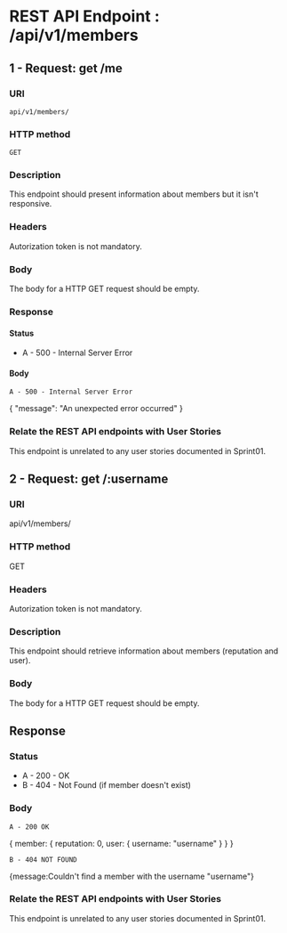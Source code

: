 # REST API Endpoint : /api/v1/members

## 1 - Request: get /me
### URI
    api/v1/members/
    
### HTTP method
    GET

### Description
This endpoint should present information about members but it isn't responsive.


### Headers
Autorization token is not mandatory.
    
### Body
The body for a HTTP GET request should be empty.

### Response
#### Status
* A - 500 - Internal Server Error


#### Body
`A - 500 - Internal Server Error`

{
    "message": "An unexpected error occurred"
}

### Relate the REST API endpoints with User Stories
This endpoint is unrelated to any user stories documented in Sprint01.

## 2 - Request: get /:username
### URI
api/v1/members/
    
### HTTP method
GET

### Headers
Autorization token is not mandatory.

### Description
This endpoint should retrieve information about members (reputation and user).
    
### Body
The body for a HTTP GET request should be empty.

## Response
### Status
* A - 200 - OK
* B - 404 - Not Found (if member doesn't exist)

### Body
`A - 200 OK`

{
    member: {
        reputation: 0,
        user: {
            username: "username"
        }
    }
}

`B - 404 NOT FOUND`

 {message:Couldn't find a member with the username "username"}


### Relate the REST API endpoints with User Stories
This endpoint is unrelated to any user stories documented in Sprint01.